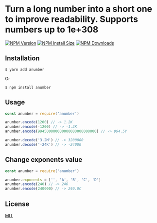 # Turn a long number into a short one to improve readability. Supports numbers up to 1e+308

[![NPM Version][npm-version-image]][npm-url]
[![NPM Install Size][npm-install-size-image]][npm-install-size-url]
[![NPM Downloads][npm-downloads-image]][npm-downloads-url]

## Installation

```console
$ yarn add anumber
```

Or

```console
$ npm install anumber
```

## Usage

```js
const anumber = require('anumber')

anumber.encode(1200) // -> 1.2K
anumber.encode(-1200) // -> -1.2K
anumber.encode(994500000000000000000000000) // -> 994.5Y

anumber.decode('3.2M') // -> 3200000
anumber.decode('-24K') // -> -24000
```

## Change exponents value

```js
const anumber = require('anumber')

anumber.exponents = ['', 'A', 'B', 'C', 'D']
anumber.encode(240) // -> 240
anumber.encode(240000) // -> 240.0C
```

## License

[MIT](LICENSE)

[npm-downloads-image]: https://badgen.net/npm/dm/anumber
[npm-downloads-url]: https://npmcharts.com/compare/anumber?minimal=true
[npm-install-size-image]: https://badgen.net/packagephobia/install/anumber
[npm-install-size-url]: https://packagephobia.com/result?p=anumber
[npm-url]: https://npmjs.org/package/anumber
[npm-version-image]: https://badgen.net/npm/v/anumber
